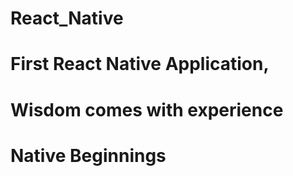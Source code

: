 # React_Native

# First React Native Application, 
# Wisdom comes with experience
# Native Beginnings